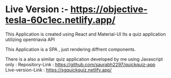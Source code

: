 # Live Version :- https://objective-tesla-60c1ec.netlify.app/

This Application is created using React and Material-UI
Its a quiz application utilizing opentriavia API

This Application is a SPA , just rendering diffrent components.


There is a also a similar quiz application developed by me using Javascript only :
 Repository-Link : https://github.com/saurabh2297/quickquiz-app
 Live-version-Link : https://sgquickquiz.netlify.app/
